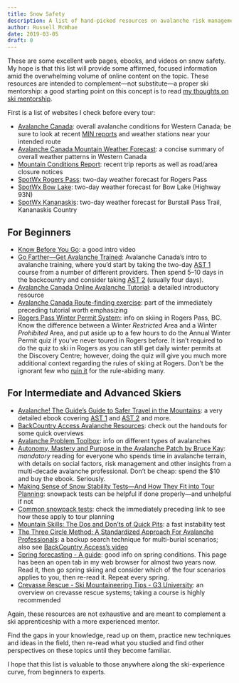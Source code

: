 ```yaml
---
title: Snow Safety
description: A list of hand-picked resources on avalanche risk management.
author: Russell McWhae
date: 2019-03-05
draft: 0
---
```

These are some excellent web pages, ebooks, and videos on snow safety. My hope is that this list will provide some affirmed, focused information amid the overwhelming volume of online content on the topic. These resources are intended to complement—not substitute—a proper ski mentorship: a good starting point on this concept is to read [my thoughts on ski mentorship](journal/30-going-on-13#mcb_toc_head9).

First is a list of websites I check before every tour:

* [Avalanche Canada](https://www.avalanche.ca): overall avalanche conditions for Western Canada; be sure to look at recent [MIN reports](https://www.avalanche.ca/mountain-information-network/) and weather stations near your intended route
* [Avalanche Canada Mountain Weather Forecast](https://www.avalanche.ca/weather/forecast): a concise summary of overall weather patterns in Western Canada
* [Mountain Conditions Report](https://www.mountainconditions.com/reports/list): recent trip reports as well as road/area closure notices
* [SpotWx Rogers Pass](https://spotwx.com/products/grib_index.php?model=gem_lam_continental&lat=51.28333&lon=-117.51667&tz=America/Vancouver): two-day weather forecast for Rogers Pass
* [SpotWx Bow Lake](https://spotwx.com/products/grib_index.php?model=gem_lam_continental&lat=51.67128&lon=-116.46003&tz=America/Edmonton): two-day weather forecast for Bow Lake (Highway 93N)
* [SpotWx Kananaskis](https://spotwx.com/products/grib_index.php?model=gem_lam_continental&lat=50.77601&lon=-115.34095&tz=America/Edmonton): two-day weather forecast for Burstall Pass Trail, Kananaskis Country

## For Beginners
* [Know Before You Go](https://vimeo.com/144545554): a good intro video
* [Go Farther—Get Avalanche Trained](https://www.avalanche.ca/training): Avalanche Canada’s intro to avalanche training, where you’d start by taking the two-day [AST 1](https://www.avalanche.ca/training#ast1) course from a number of different providers. Then spend 5–10 days in the backcountry and consider taking [AST 2](https://www.avalanche.ca/training#ast2) (usually four days).
* [Avalanche Canada Online Avalanche Tutorial](https://www.avalanche.ca/tutorial): a detailed introductory resource
* [Avalanche Canada Route-finding exercise](https://www.avalanche.ca/tutorial/reducing-risk-in-the-field/route-finding-exercises): part of the immediately preceding tutorial worth emphasizing
* [Rogers Pass Winter Permit System](https://www.pc.gc.ca/en/pn-np/bc/glacier/visit/hiver-winter/ski): info on skiing in Rogers Pass, BC. Know the difference between a Winter *Restricted* Area and a Winter *Prohibited* Area, and put aside up to a few hours to do the Annual Winter Permit quiz if you’ve never toured in Rogers before. It isn’t required to do the quiz to ski in Rogers as you can still get daily winter permits at the Discovery Centre; however, doing the quiz will give you much more additional context regarding the rules of skiing at Rogers. Don’t be the ignorant few who [ruin it](https://revelstokemountaineer.com/rogers-pass-winter-permit-violations-cause-concern-future-system/) for the rule-abiding many.

## For Intermediate and Advanced Skiers
* [Avalanche! The Guide’s Guide to Safer Travel in the Mountains](https://www.shadowlightproductions.ca/e-books/): a very detailed ebook covering [AST 1](https://www.avalanche.ca/training#ast1) and [AST 2](https://www.avalanche.ca/training#ast2) and more.
* [BackCountry Access Avalanche Resources](https://www.backcountryaccess.com/portfolio-category/avalanche-resources/): check out the handouts for some quick overviews
* [Avalanche Problem Toolbox](https://utahavalanchecenter.org/avalanche-problem-toolbox): info on different types of avalanches
* [Autonomy, Mastery and Purpose in the Avalanche Patch by Bruce Kay](http://avalanchepatch.com/): *mandatory* reading for everyone who spends time in avalanche terrain, with details on social factors, risk management and other insights from a multi-decade avalanche professional. Don’t be cheap: spend the $10 and buy the ebook. Seriously.
* [Making Sense of Snow Stability Tests—And How They Fit into Tour Planning](https://backcountryaccess.com/making-sense-of-snow-stability-tests/): snowpack tests can be helpful if done properly—and unhelpful if not
* [Common snowpack tests](https://vimeo.com/79904128): check the immediately preceding link to see how these apply to tour planning
* [Mountain Skills: The Dos and Don’ts of Quick Pits](https://backcountrymagazine.com/stories/mountain-skills-the-dos-and-donts-of-quick-pits/): a fast instability test
* [The Three Circle Method: A Standardized Approach For Avalanche Professionals](https://s3.amazonaws.com/BackcountryAccess/content/papers/ISSW06SteveChristieV5.pdf): a backup search technique for multi-burial scenarios; also see [BackCountry Access’s video](https://www.backcountryaccess.com/portfolio/complex-multiple-avalanche-burials-backup-techniques-video/)
* [Spring forecasting - A guide](https://www.avalanche.ca/blogs/spring-strategy-2017): good info on spring conditions. This page has been an open tab in my web browser for almost two years now. Read it, then go spring skiing and consider which of the four scenarios applies to you, then re-read it. Repeat every spring.
* [Crevasse Rescue - Ski Mountaineering Tips - G3 University](https://www.youtube.com/watch?v=b3aLf5IzOa8): an overview on crevasse rescue systems; taking a course is highly recommended

Again, these resources are not exhaustive and are meant to complement a ski apprenticeship with a more experienced mentor.

Find the gaps in your knowledge, read up on them, practice new techniques and ideas in the field, then re-read what you studied and find other perspectives on these topics until they become familiar.

I hope that this list is valuable to those anywhere along the ski-experience curve, from beginners to experts.